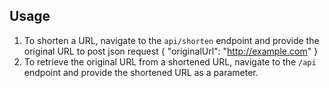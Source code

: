 ## Usage

1. To shorten a URL, navigate to the `api/shorten` endpoint and provide the original URL to post json request
 {
      "originalUrl": "http://example.com"
  }
2. To retrieve the original URL from a shortened URL, navigate to the `/api` endpoint and provide the shortened URL as a parameter.
